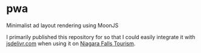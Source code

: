 # pwa
Minimalist ad layout rendering using MoonJS

I primarily published this repository for so that I could easily integrate it with [jsdelivr.com](jsdelivr.com/) when using it on [Niagara Falls Tourism](https://www.niagarafallstourism.com/). 
